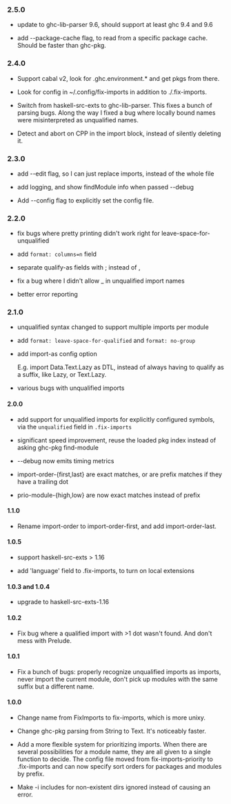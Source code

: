 ### 2.5.0

- update to ghc-lib-parser 9.6, should support at least ghc 9.4 and 9.6

- add --package-cache flag, to read from a specific package cache.  Should be
faster than ghc-pkg.

### 2.4.0

- Support cabal v2, look for .ghc.environment.* and get pkgs from there.

- Look for config in ~/.config/fix-imports in addition to ./.fix-imports.

- Switch from haskell-src-exts to ghc-lib-parser.  This fixes a bunch of
parsing bugs.  Along the way I fixed a bug where locally bound names were
misinterpreted as unqualified names.

- Detect and abort on CPP in the import block, instead of silently deleting it.

### 2.3.0

- add --edit flag, so I can just replace imports, instead of the whole file

- add logging, and show findModule info when passed --debug

- Add --config flag to explicitly set the config file.

### 2.2.0

- fix bugs where pretty printing didn't work right for
leave-space-for-unqualified

- add `format: columns=n` field

- separate qualify-as fields with ; instead of ,

- fix a bug where I didn't allow _ in unqualified import names

- better error reporting

### 2.1.0

- unqualified syntax changed to support multiple imports per module

- add `format: leave-space-for-qualified` and `format: no-group`

- add import-as config option

    E.g. import Data.Text.Lazy as DTL, instead of always having to qualify
    as a suffix, like Lazy, or Text.Lazy.

- various bugs with unqualified imports

#### 2.0.0

- add support for unqualified imports for explicitly configured symbols, via
the `unqualified` field in `.fix-imports`

- significant speed improvement, reuse the loaded pkg index instead of asking
ghc-pkg find-module

- --debug now emits timing metrics

- import-order-{first,last} are exact matches, or are prefix matches if they
have a trailing dot

- prio-module-{high,low} are now exact matches instead of prefix

#### 1.1.0

- Rename import-order to import-order-first, and add import-order-last.

#### 1.0.5

- support haskell-src-exts > 1.16

- add 'language' field to .fix-imports, to turn on local extensions

#### 1.0.3 and 1.0.4

- upgrade to haskell-src-exts-1.16

#### 1.0.2

- Fix bug where a qualified import with >1 dot wasn't found.  And don't
mess with Prelude.

#### 1.0.1

- Fix a bunch of bugs: properly recognize unqualified imports as imports,
never import the current module, don't pick up modules with the same suffix
but a different name.

#### 1.0.0

- Change name from FixImports to fix-imports, which is more unixy.

- Change ghc-pkg parsing from String to Text.  It's noticeably faster.

- Add a more flexible system for prioritizing imports.
When there are several possibilities for a module name, they are all given
to a single function to decide.  The config file moved from
fix-imports-priority to .fix-imports and can now specify sort orders for
packages and modules by prefix.

- Make -i includes for non-existent dirs ignored instead of causing an
error.
